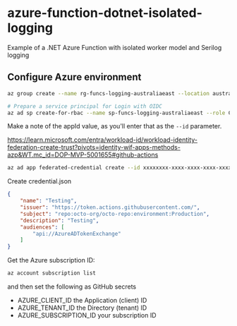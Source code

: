 # azure-function-dotnet-isolated-logging

Example of a .NET Azure Function with isolated worker model and Serilog logging

## Configure Azure environment

```bash
az group create --name rg-funcs-logging-australiaeast --location australiaeast

# Prepare a service principal for Login with OIDC 
az ad sp create-for-rbac --name sp-funcs-logging-australiaeast --role Contributor --scopes /subscriptions/<yoursubscription>/resourceGroups/rg-funcs-logging-australiaeast
```

Make a note of the appId value, as you'll enter that as the `--id` parameter.

<https://learn.microsoft.com/entra/workload-id/workload-identity-federation-create-trust?pivots=identity-wif-apps-methods-azp&WT.mc_id=DOP-MVP-5001655#github-actions>

```bash
az ad app federated-credential create --id xxxxxxxx-xxxx-xxxx-xxxx-xxxxxxxxxxxx --parameters credential.json
```

Create credential.json

```json
{
    "name": "Testing",
    "issuer": "https://token.actions.githubusercontent.com/",
    "subject": "repo:octo-org/octo-repo:environment:Production",
    "description": "Testing",
    "audiences": [
        "api://AzureADTokenExchange"
    ]
}
```

Get the Azure subscription ID:

```bash
az account subscription list
```

and then set the following as GitHub secrets

- AZURE_CLIENT_ID the Application (client) ID
- AZURE_TENANT_ID the Directory (tenant) ID
- AZURE_SUBSCRIPTION_ID your subscription ID
